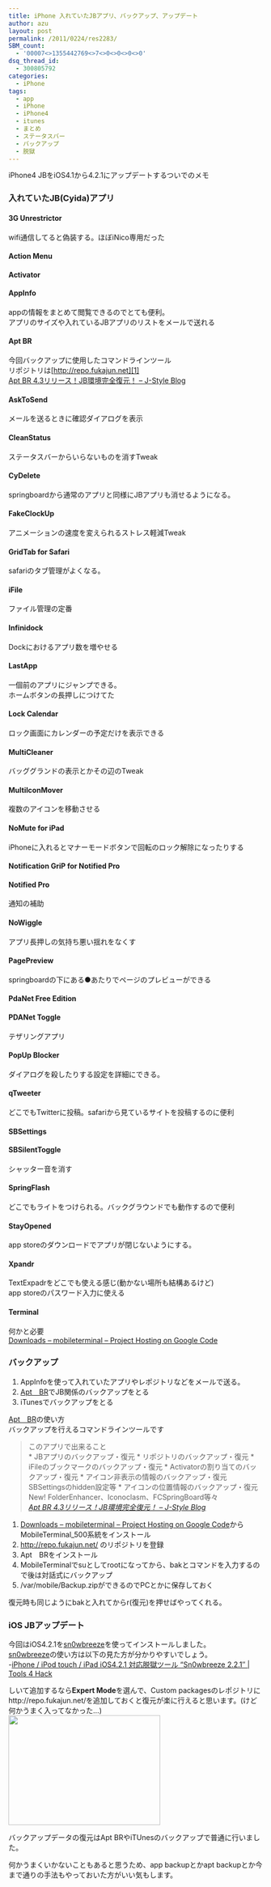 ```yaml
---
title: iPhone 入れていたJBアプリ、バックアップ、アップデート
author: azu
layout: post
permalink: /2011/0224/res2283/
SBM_count:
  - '00007<>1355442769<>7<>0<>0<>0<>0'
dsq_thread_id:
  - 300805792
categories:
  - iPhone
tags:
  - app
  - iPhone
  - iPhone4
  - itunes
  - まとめ
  - ステータスバー
  - バックアップ
  - 脱獄
---
```

iPhone4 JBをiOS4.1から4.2.1にアップデートするついでのメモ

### 入れていたJB(Cyida)アプリ

#### 3G Unrestrictor

wifi通信してると偽装する。ほぼiNico専用だった

#### Action Menu

#### Activator

#### AppInfo

appの情報をまとめて閲覧できるのでとても便利。  
アプリのサイズや入れているJBアプリのリストをメールで送れる

#### Apt BR

今回バックアップに使用したコマンドラインツール  
リポジトリは[http://repo.fukajun.net][1]  
[Apt BR 4.3リリース！JB環境完全復元！ &#8211; J-Style Blog][2]

#### AskToSend

メールを送るときに確認ダイアログを表示

#### CleanStatus

ステータスバーからいらないものを消すTweak

#### CyDelete

springboardから通常のアプリと同様にJBアプリも消せるようになる。

#### FakeClockUp

アニメーションの速度を変えられるストレス軽減Tweak

#### GridTab for Safari

safariのタブ管理がよくなる。

#### iFile

ファイル管理の定番

#### Infinidock

Dockにおけるアプリ数を増やせる

#### LastApp

一個前のアプリにジャンプできる。  
ホームボタンの長押しにつけてた

#### Lock Calendar

ロック画面にカレンダーの予定だけを表示できる

#### MultiCleaner

バッググランドの表示とかその辺のTweak

#### MultiIconMover

複数のアイコンを移動させる

#### NoMute for iPad

iPhoneに入れるとマナーモードボタンで回転のロック解除になったりする

#### Notification GriP for Notified Pro

#### Notified Pro

通知の補助

#### NoWiggle

アプリ長押しの気持ち悪い揺れをなくす

#### PagePreview

springboardの下にある●あたりでページのプレビューができる

#### PdaNet Free Edition

#### PDANet Toggle

テザリングアプリ

#### PopUp Blocker

ダイアログを殺したりする設定を詳細にできる。

#### qTweeter

どこでもTwitterに投稿。safariから見ているサイトを投稿するのに便利

#### SBSettings

#### SBSilentToggle

シャッター音を消す

#### SpringFlash

どこでもライトをつけられる。バックグラウンドでも動作するので便利

#### StayOpened

app storeのダウンロードでアプリが閉じないようにする。

#### Xpandr

TextExpadrをどこでも使える感じ(動かない場所も結構あるけど)  
app storeのパスワード入力に使える

#### Terminal

何かと必要  
[Downloads &#8211; mobileterminal &#8211; Project Hosting on Google Code][3]

### バックアップ

1.  AppInfoを使って入れていたアプリやレポジトリなどをメールで送る。
2.  [Apt　BR][4]でJB関係のバックアップをとる
3.  iTunesでバックアップをとる

[Apt　BR][4]の使い方  
バックアップを行えるコマンドラインツールです

<div>
  <blockquote title="Apt BR 4.3リリース！JB環境完全復元！ - J-Style Blog" cite="http://i.fukajun.net/?p=281">
    <p>
      このアプリで出来ること<br /> * JBアプリのバックアップ・復元 * リポジトリのバックアップ・復元 * iFileのブックマークのバックアップ・復元 * Activatorの割り当てのバックアップ・復元 * アイコン非表示の情報のバックアップ・復元 SBSettingsのhidden設定等 * アイコンの位置情報のバックアップ・復元 New! FolderEnhancer、Iconoclasm、FCSpringBoard等々 <br /> <cite><a href="http://i.fukajun.net/?p=281">Apt BR 4.3リリース！JB環境完全復元！ &#8211; J-Style Blog</a></cite>
    </p>
  </blockquote>
</div>

1.  [Downloads &#8211; mobileterminal &#8211; Project Hosting on Google Code][3]からMobileTerminal_500系統をインストール
2.  <http://repo.fukajun.net/> のリポジトリを登録
3.  Apt　BRをインストール
4.  MobileTerminalでsuとしてrootになってから、bakとコマンドを入力するので後は対話式にバックアップ
5.  /var/mobile/Backup.zipができるのでPCとかに保存しておく

復元時も同じようにbakと入れてからr(復元)を押せばやってくれる。

### iOS JBアップデート

今回はiOS4.2.1を[sn0wbreeze][5]を使ってインストールしました。  
[sn0wbreeze][5]の使い方は以下の見た方が分かりやすいでしょう。  
-[iPhone / iPod touch / iPad iOS4.2.1 対応脱獄ツール “Sn0wbreeze 2.2.1″ | Tools 4 Hack][6]

しいて追加するなら**Expert Mode**を選んで、Custom packagesのレポジトリにhttp://repo.fukajun.net/を追加しておくと復元が楽に行えると思います。(けど何かうまく入ってなかった…)  
[<img class="alignnone size-medium wp-image-2284" title="ss-2011-02-24-1" src="http://efcl.infol/wp-content/uploads/2011/02/ss-2011-02-24-1-300x217.png" alt="" width="300" height="217" />][7]

バックアップデータの復元はApt BRやiTUnesのバックアップで普通に行いました。

何かうまくいかないこともあると思うため、app backupとかapt backupとか今まで通りの手法もやっておいた方がいい気もします。

 [1]: http://repo.fukajun.net/
 [2]: http://i.fukajun.net/?p=281 "Apt BR 4.3リリース！JB環境完全復元！ - J-Style Blog"
 [3]: http://code.google.com/p/mobileterminal/downloads/list "Downloads - mobileterminal - Project Hosting on Google Code"
 [4]: http://i.fukajun.net/?p=68 "Apt　BR"
 [5]: http://ih8sn0w.com/index.php/welcome.snow "sn0wbreeze"
 [6]: http://tools4hack.santalab.me/sn0wbreeze_221_241.html "iPhone / iPod touch / iPad iOS4.2.1 対応脱獄ツール “Sn0wbreeze 2.2.1″ | Tools 4 Hack"
 [7]: http://efcl.infol/wp-content/uploads/2011/02/ss-2011-02-24-1.png